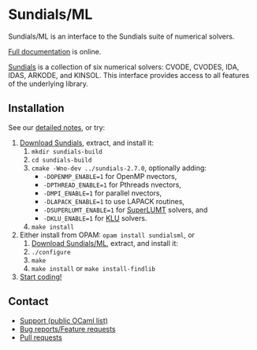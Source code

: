 Sundials/ML
===========

Sundials/ML is an interface to the Sundials suite of numerical solvers.

[Full documentation](http://inria-parkas.github.io/sundialsml/) is online.

[Sundials](http://computation.llnl.gov/casc/sundials/main.html) is a 
collection of six numerical solvers:
CVODE, CVODES, IDA, IDAS, ARKODE, and KINSOL.
This interface provides access to all features of the underlying library.

Installation
------------
See our [detailed notes](http://inria-parkas.github.io/sundialsml/#running), 
or try:

1. [Download Sundials](http://computation.llnl.gov/casc/sundials/download/download.php), extract, and install it:
    1. `mkdir sundials-build`
    2. `cd sundials-build`
    3. `cmake -Wno-dev ../sundials-2.7.0`, optionally adding:
        - `-DOPENMP_ENABLE=1` for OpenMP nvectors,
        - `-DPTHREAD_ENABLE=1` for Pthreads nvectors,
        - `-DMPI_ENABLE=1` for parallel nvectors,
        - `-DLAPACK_ENABLE=1` to use LAPACK routines,
        - `-DSUPERLUMT_ENABLE=1` for 
          [SuperLUMT](http://crd-legacy.lbl.gov/~xiaoye/SuperLU/#superlu_mt) 
          solvers, and
        - `-DKLU_ENABLE=1` for 
          [KLU](http://faculty.cse.tamu.edu/davis/suitesparse.html) solvers.
    4. `make install`
2. Either install from OPAM: `opam install sundialsml`, or
    1. [Download Sundials/ML](https://github.com/inria-parkas/sundialsml/releases), extract, and install it:
    2. `./configure`
    3. `make`
    4. `make install` or `make install-findlib`
3. [Start coding!](http://inria-parkas.github.io/sundialsml/#running)

Contact
-------
* [Support (public OCaml list)](mailto:caml-list@inria.fr?subject=Sundials/ML:)
* [Bug reports/Feature requests](https://github.com/inria-parkas/sundialsml/issues/new)
* [Pull requests](https://github.com/inria-parkas/sundialsml/compare)
